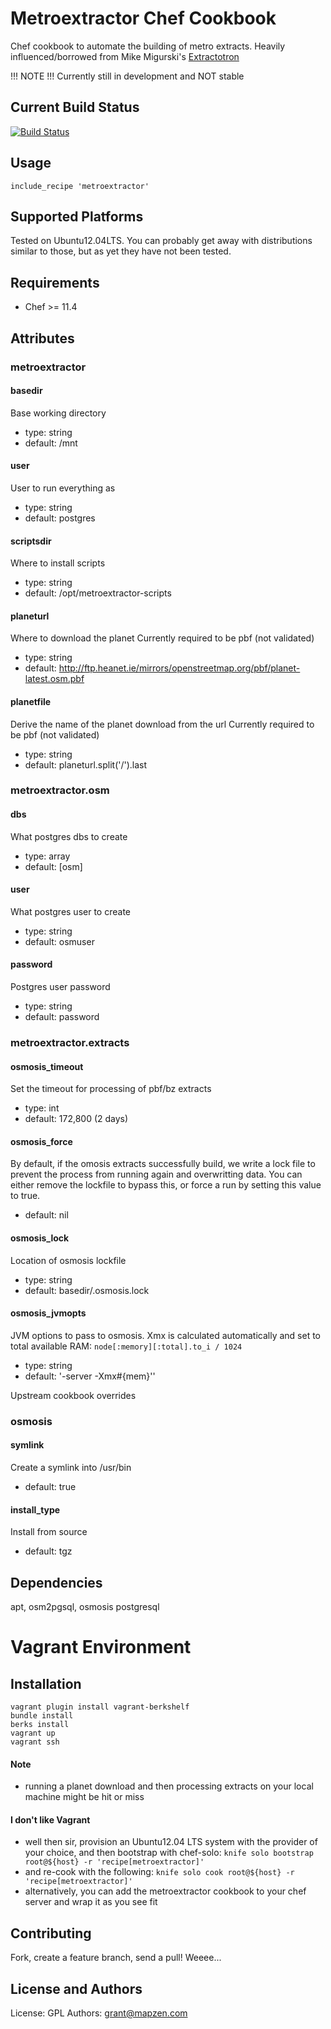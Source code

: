 Metroextractor Chef Cookbook
===================

Chef cookbook to automate the building of metro extracts.
Heavily influenced/borrowed from Mike Migurski's [Extractotron](https://github.com/migurski/Extractotron/)

!!! NOTE !!! Currently still in development and NOT stable

Current Build Status
--------------------
[![Build Status](https://secure.travis-ci.org/mapzen/chef-metroextractor.png)](http://travis-ci.org/mapzen/chef-metroextractor)

Usage
-----
    include_recipe 'metroextractor'

Supported Platforms
-------------------
Tested on Ubuntu12.04LTS. You can probably get away with distributions similar to those, but as yet
they have not been tested.

Requirements
------------
* Chef >= 11.4

Attributes
----------
### metroextractor

#### basedir
Base working directory
* type: string
* default: /mnt

#### user
User to run everything as
* type: string
* default: postgres

#### scriptsdir
Where to install scripts
* type: string
* default: /opt/metroextractor-scripts

#### planeturl
Where to download the planet
Currently required to be pbf (not validated)
* type: string
* default: http://ftp.heanet.ie/mirrors/openstreetmap.org/pbf/planet-latest.osm.pbf

#### planetfile
Derive the name of the planet download from the url
Currently required to be pbf (not validated)
* type: string
* default: planeturl.split('/').last

### metroextractor.osm

#### dbs
What postgres dbs to create
* type: array
* default: [osm]

#### user
What postgres user to create
* type: string
* default: osmuser

#### password
Postgres user password
* type: string
* default: password

### metroextractor.extracts

#### osmosis_timeout
Set the timeout for processing of pbf/bz extracts
* type: int
* default: 172,800 (2 days)

#### osmosis_force
By default, if the omosis extracts successfully build, we write a lock file
to prevent the process from running again and overwritting data. You can 
either remove the lockfile to bypass this, or force a run by setting this
value to true.
* default: nil

#### osmosis_lock
Location of osmosis lockfile
* type: string
* default: basedir/.osmosis.lock

#### osmosis_jvmopts
JVM options to pass to osmosis. Xmx is calculated automatically and 
set to total available RAM: ```node[:memory][:total].to_i / 1024```
* type: string
* default: '-server -Xmx#{mem}''

Upstream cookbook overrides

### osmosis

#### symlink
Create a symlink into /usr/bin
* default: true

#### install_type
Install from source
* default: tgz

Dependencies
-----------
apt, osm2pgsql, osmosis postgresql

Vagrant Environment
===================

Installation
------------
    vagrant plugin install vagrant-berkshelf 
    bundle install
    berks install
    vagrant up
    vagrant ssh

#### Note
* running a planet download and then processing extracts on your local machine might be hit or miss

#### I don't like Vagrant
* well then sir, provision an Ubuntu12.04 LTS system with the provider of your choice, and then bootstrap with chef-solo:
    `knife solo bootstrap root@${host} -r 'recipe[metroextractor]'`
* and re-cook with the following:
    `knife solo cook root@${host} -r 'recipe[metroextractor]'`
* alternatively, you can add the metroextractor cookbook to your chef server and wrap it as you see fit

Contributing
------------
Fork, create a feature branch, send a pull! Weeee...

License and Authors
-------------------
License: GPL
Authors: grant@mapzen.com
